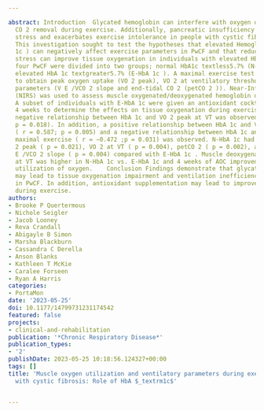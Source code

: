 ---
abstract: Introduction  Glycated hemoglobin can interfere with oxygen delivery and
  CO 2 removal during exercise. Additionally, pancreatic insufficiency increases oxidative
  stress and exacerbates exercise intolerance in people with cystic fibrosis (PwCF).
  This investigation sought to test the hypotheses that elevated Hemoglobin A 1c (HbA
  1c ) can negatively affect exercise parameters in PwCF and that reductions in oxidative
  stress can improve tissue oxygenation in individuals with elevated HbA 1c .    Methods  Twenty
  four PwCF were divided into two groups; normal HbA1c textless5.7% (N-HbA 1c ) and
  elevated HbA 1c textgreater5.7% (E-HbA 1c ). A maximal exercise test was conducted
  to obtain peak oxygen uptake (VO 2 peak), VO 2 at ventilatory threshold (VT), ventilatory
  parameters (V E /VCO 2 slope and end-tidal CO 2 (petCO 2 )). Near-Infrared Spectroscopy
  (NIRS) was used to assess muscle oxygenated/deoxygenated hemoglobin during exercise.
  A subset of individuals with E-HbA 1c were given an antioxidant cocktail (AOC) for
  4 weeks to determine the effects on tissue oxygenation during exercise.    Results  A
  negative relationship between HbA 1c and VO 2 peak at VT was observed (r = −0.511;
  p = 0.018). In addition, a positive relationship between HbA 1c and V E /VCO 2 slope
  ( r = 0.587; p = 0.005) and a negative relationship between HbA 1c and petCO 2 at
  maximal exercise ( r = −0.472 ;p = 0.031) was observed. N-HbA 1c had greater VO
  2 peak ( p = 0.021), VO 2 at VT ( p = 0.004), petCO 2 ( p = 0.002), and lower V
  E /VCO 2 slope ( p = 0.004) compared with E-HbA 1c . Muscle deoxygenated hemoglobin
  at VT was higher in N-HbA 1c vs. E-HbA 1c and 4 weeks of AOC improved skeletal muscle
  utilization of oxygen.    Conclusion Findings demonstrate that glycated hemoglobin
  may lead to tissue oxygenation impairment and ventilation inefficiency during exercise
  in PwCF. In addition, antioxidant supplementation may lead to improved tissue oxygenation
  during exercise.
authors:
- Brooke P Quertermous
- Nichole Seigler
- Jacob Looney
- Reva Crandall
- Abigayle B Simon
- Marsha Blackburn
- Cassandra C Derella
- Anson Blanks
- Kathleen T McKie
- Caralee Forseen
- Ryan A Harris
categories:
- PortaMon
date: '2023-05-25'
doi: 10.1177/14799731231174542
featured: false
projects:
- clinical-and-rehabilitation
publication: '*Chronic Respiratory Disease*'
publication_types:
- '2'
publishDate: 2023-05-25 10:18:56.124327+00:00
tags: []
title: 'Muscle oxygen utilization and ventilatory parameters during exercise in people
  with cystic fibrosis: Role of HbA $_textrm1c$'

---

